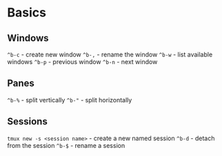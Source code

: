 # Basics

## Windows

`^b-c` - create new window
`^b-,` - rename the window
`^b-w` - list available windows
`^b-p` - previous window
`^b-n` - next window

## Panes

`^b-%` - split vertically
`^b-"` - split horizontally

## Sessions

`tmux new -s <session name>` - create a new named session
`^b-d` - detach from the session
`^b-$` - rename a session

